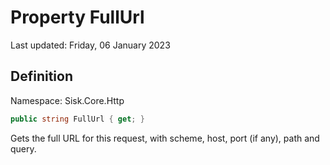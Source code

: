 # Property FullUrl
Last updated: Friday, 06 January 2023

## Definition
Namespace: Sisk.Core.Http

```csharp
public string FullUrl { get; }
```

Gets the full URL for this request, with scheme, host, port (if any), path and query.

